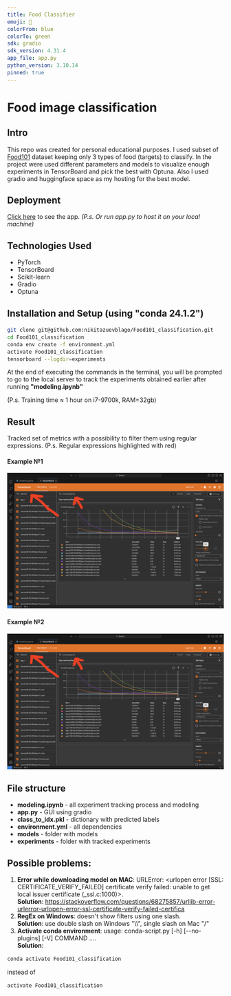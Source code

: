 ```yaml
---
title: Food Classifier
emoji: 🎂
colorFrom: blue
colorTo: green
sdk: gradio
sdk_version: 4.31.4
app_file: app.py
python_version: 3.10.14
pinned: true
---
```


# Food image classification

## Intro

This repo was created for personal educational purposes. I used subset of [Food101](https://www.kaggle.com/datasets/dansbecker/food-101) dataset keeping only 3 types of food (targets) to classify. In the project were used different parameters and models to visualize enough experiments in TensorBoard and pick the best with Optuna. Also I used gradio and huggingface space as my hosting for the best model.

## Deployment 
[Click here](https://huggingface.co/spaces/blago7daren/Food101_classification) to see the app. <i>(P.s. Or run app.py to host it on your local machine)</i>

## Technologies Used

- PyTorch
- TensorBoard
- Scikit-learn
- Gradio
- Optuna

## Installation and Setup (using "conda 24.1.2")
```bash
git clone git@github.com:nikitazuevblago/Food101_classification.git
cd Food101_classification
conda env create -f environment.yml
activate Food101_classification
tensorboard --logdir=experiments
```
At the end of executing the commands in the terminal, you will be prompted to go to the local server to track the experiments obtained earlier after running **"modeling.ipynb"**

(P.s. Training time ≈ 1 hour on i7-9700k, RAM=32gb)

## Result 
Tracked set of metrics with a possibility to filter them using regular expressions.
(P.s. Regular expressions highlighted with red)

#### Example №1
![result_example_1.png](result_imgs/result_example_2.png)

#### Example №2
![result_example_2.png](result_imgs/result_example_2.png)

## File structure
- **modeling.ipynb** - all experiment tracking process and modeling
- **app.py** - GUI using gradio
- **class_to_idx.pkl** - dictionary with predicted labels
- **environment.yml** - all dependencies
- **models** - folder with models
- **experiments** - folder with tracked experiments


## Possible problems:
1. **Error while downloading model on MAC**: URLError: <urlopen error [SSL: CERTIFICATE_VERIFY_FAILED] certificate verify failed: unable to get local issuer certificate (_ssl.c:1000)>. <br /> **Solution**: https://stackoverflow.com/questions/68275857/urllib-error-urlerror-urlopen-error-ssl-certificate-verify-failed-certifica
2. **RegEx on Windows**: doesn't show filters using one slash. <br /> **Solution**: use double slash on Windows "\\\\", single slash on Mac "/"
3. **Activate conda environment**: usage: conda-script.py [-h] [--no-plugins] [-V] COMMAND .... <br /> **Solution**: 
```bash
conda activate Food101_classification
```
instead of 
```bash
activate Food101_classification
```